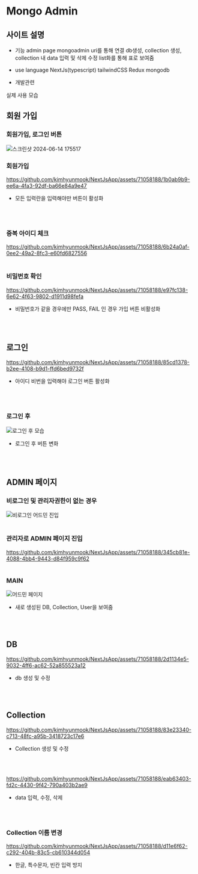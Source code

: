 # Mongo Admin
## 사이트 설명
- 기능
admin page mongoadmin uri를 통해 연결 db생성, collection 생성, collection 내 data 입력 및 삭제 수정 list화를 통해 표로 보여줌   

- use language
NextJs(typescript) tailwindCSS Redux mongodb

- 개발관련

실제 사용 모습

## 회원 가입 

### 회원가입, 로그인 버튼
![스크린샷 2024-06-14 175517](https://github.com/kimhyunmook/NextJsApp/assets/71058188/982e0b1b-7c00-4831-bc60-5758a63dd820) <br />

### 회원가입
https://github.com/kimhyunmook/NextJsApp/assets/71058188/1b0ab9b9-ee6a-4fa3-92df-ba66e84a9e47
- 모든 입력란을 입력해야만 버튼이 활성화
<br/>
<br/>

### 중복 아이디 체크
https://github.com/kimhyunmook/NextJsApp/assets/71058188/6b24a0af-0ee2-49a2-8fc3-e60fd6827556
<br/>
<br/>

### 비밀번호 확인
https://github.com/kimhyunmook/NextJsApp/assets/71058188/e97fc138-6e62-4f63-9802-d1911d98fefa
- 비밀번호가 같을 경우에만 PASS, FAIL 인 경우 가입 버튼 비활성화
<br/>
<br/>

## 로그인
https://github.com/kimhyunmook/NextJsApp/assets/71058188/85cd1378-b2ee-4108-b9d1-ffd6bed9732f
- 아이디 비번을 입력해야 로그인 버튼 활성화
<br />
<br />

### 로그인 후 
![로그인 후 모습](https://github.com/kimhyunmook/NextJsApp/assets/71058188/f8998c86-4832-49a4-a4ee-aa1464564a2e)
- 로그인 후 버튼 변화
<br />
<br />

## ADMIN 페이지

### 비로그인 및 관리자권한이 없는 경우
![비로그인 어드민 진입](https://github.com/kimhyunmook/NextJsApp/assets/71058188/eacc207d-ab19-4b47-818a-33077e212b0c)
<br />
<br />

### 관리자로 ADMIN 페이지 진입
https://github.com/kimhyunmook/NextJsApp/assets/71058188/345cb81e-4088-4bb4-9443-d84f959c9f62
<br />
<br />

### MAIN 
![어드민 페이지](https://github.com/kimhyunmook/NextJsApp/assets/71058188/4faff4e3-5d18-44f2-960b-b0e8496b7a34)
- 새로 생성된 DB, Collection, User을 보여줌
<br />
<br />

## DB 
https://github.com/kimhyunmook/NextJsApp/assets/71058188/2d1134e5-9032-4ff6-ac62-52a855523a12
- db 생성 및 수정
<br />
<br />

## Collection
https://github.com/kimhyunmook/NextJsApp/assets/71058188/83e23340-c713-48fc-a95b-3418723c17e6
- Collection 생성 및 수정
<br />
<br />

https://github.com/kimhyunmook/NextJsApp/assets/71058188/eab63403-fd2c-4430-9f42-790a403b2ae9
- data 입력, 수정, 삭제
<br />
<br />

### Collection 이름 변경
https://github.com/kimhyunmook/NextJsApp/assets/71058188/d11e6f62-c292-404b-83c5-cb610344d054
- 한글, 특수문자, 빈칸 입력 방지
<br />
<br />
